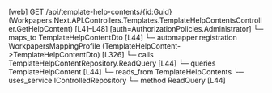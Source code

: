 [web] GET /api/template-help-contents/{id:Guid}  (Workpapers.Next.API.Controllers.Templates.TemplateHelpContentsController.GetHelpContent)  [L41–L48] [auth=AuthorizationPolicies.Administrator]
  └─ maps_to TemplateHelpContentDto [L44]
    └─ automapper.registration WorkpapersMappingProfile (TemplateHelpContent->TemplateHelpContentDto) [L326]
  └─ calls TemplateHelpContentRepository.ReadQuery [L44]
  └─ queries TemplateHelpContent [L44]
    └─ reads_from TemplateHelpContents
  └─ uses_service IControlledRepository<TemplateHelpContent>
    └─ method ReadQuery [L44]

